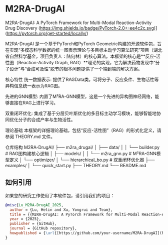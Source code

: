 # M2RA-DrugAI
M2RA-DrugAI: A PyTorch Framework for Multi-Modal Reaction-Activity Drug Discovery
(https://img.shields.io/badge/PyTorch-2.0+-ee4c2c.svg)](https://pytorch.org/get-started/locally/)

M2RA-DrugAI 是一个基于PyTorch和PyTorch Geometric构建的开源软件包，旨在实现“多模态科学数据的统一图表示理论与多目标主动学习算法研究”项目（湖北省自然科学基金，项目负责人：陆何林）的核心算法。本框架的核心是**反应-活性图（Reaction-Activity Graph, RAG）**理论的实现，它为解决药物发现中“分子设计”与“合成可及性”脱节的根本问题提供了一个端到端的解决方案。

核心特性
统一数据表示: 提供了RAGData类，可将分子、反应条件、生物活性等异构信息统一表示为RAG图。

先进的GNN模型: 内置了M²RA-GNN模型，这是一个先进的异构图神经网络，能够直接在RAG上进行学习。

双重闭环优化: 集成了基于分层贝叶斯优化的多目标主动学习模块，能够智能地协同优化分子的合成产率与生物活性。

理论基础
本框架的详细理论基础，包括“反应-活性图”（RAG）的形式化定义，请参阅 THEORY.md 文件。

仓库结构
M2RA-DrugAI/ ├── m2ra_drugai/ │ ├── data/ │ │ └── builder.py # RAG图构建核心逻辑 │ ├── models/ │ │ └── m2ra_gnn.py # M²RA-GNN模型定义 │ └── optimizer/ │ └── hierarchical_bo.py # 双重闭环优化器 ├── examples/ │ └── quick_start.py ├── THEORY.md └── README.md


## 如何引用
如果您的研究工作使用了本软件包，请引用我们的项目：
```bibtex
@misc{Lu_M2RA-DrugAI_2025,
  author = {Lu, Helin and Xu, Yongrui and Team},
  title = {{M2RA-DrugAI: A PyTorch Framework for Multi-Modal Reaction-Activity Drug Discovery}},
  year = {2025},
  publisher = {GitHub},
  journal = {GitHub repository},
  howpublished = {\url{[https://github.com/your-username/M2RA-DrugAI](https://github.com/your-username/M2RA-DrugAI)}}
}
